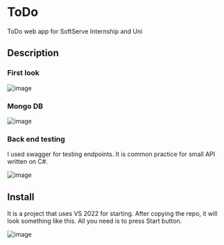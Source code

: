 # ToDo
ToDo web app for SoftServe Internship and Uni

## Description

### First look

![image](https://github.com/Tysyatsky/ToDo/assets/77460353/0ebe7477-2a65-460e-83e1-c1ce5710c800)

### Mongo DB

![image](https://github.com/Tysyatsky/ToDo/assets/77460353/df03a3da-3a2e-4583-a746-0b1ff1475bc3)

### Back end testing

I used swagger for testing endpoints. It is common practice for small API written on C#.

![image](https://github.com/Tysyatsky/ToDo/assets/77460353/bb224da7-0413-4c9a-8195-901ec7af6143)

## Install

It is a project that uses VS 2022 for starting. After copying the repo, it will look something like this. All you need is to press Start button.

![image](https://github.com/Tysyatsky/ToDo/assets/77460353/63a315e1-b4a7-4014-81a1-cd4adc9da565)

